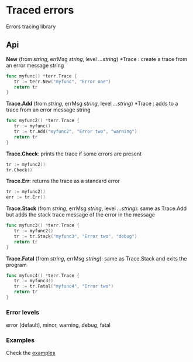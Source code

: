 # Traced errors

Errors tracing library

## Api

**New** (from *string*, errMsg *string*, level *...string*) *Trace : create a trace 
from an error message string

   ```go
   func myfunc() *terr.Trace {
      tr := terr.New("myfunc", "Error one")
      return tr
   }
   ```
   
**Trace.Add** (from *string*, errMsg *string*, level *...string*) *Trace : adds to a trace 
from an error message string

   ```go
   func myfunc2() *terr.Trace {
      tr := myfunc()
      tr := tr.Add("myfunc2", "Error two", "warning")
      return tr
   }
   ```
   
**Trace.Check**: prints the trace if some errors are present

   ```go
   tr := myfunc2()
   tr.Check()
   ```
   
**Trace.Err**: returns the trace as a standard error

   ```go
   tr := myfunc2()
   err := tr.Err()
   ```
   
**Trace.Stack** (from *string*, errMsg *string*, level *...string*): 
same as Trace.Add but adds the stack trace message of the error in the message 

   ```go
   func myfunc3() *terr.Trace {
      tr := myfunc2()
      tr := tr.Stack("myfunc3", "Error two", "debug")
      return tr
   }
   ```
   
**Trace.Fatal** (from *string*, errMsg *string*): 
same as Trace.Stack and exits the program 

   ```go
   func myfunc4() *terr.Trace {
      tr := myfunc3()
      tr := tr.Fatal("myfunc4", "Error two")
      return tr
   }
   ```
   
### Error levels

error (default), minor, warning, debug, fatal

### Examples 
   
Check the [examples](https://github.com/synw/terr/tree/master/example)
